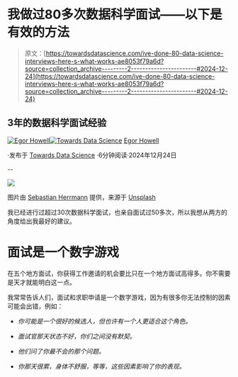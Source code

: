 # 我做过80多次数据科学面试——以下是有效的方法

> 原文：[https://towardsdatascience.com/ive-done-80-data-science-interviews-here-s-what-works-ae8053f79a6d?source=collection_archive---------2-----------------------#2024-12-24](https://towardsdatascience.com/ive-done-80-data-science-interviews-here-s-what-works-ae8053f79a6d?source=collection_archive---------2-----------------------#2024-12-24)

## 3年的数据科学面试经验

[](https://medium.com/@egorhowell?source=post_page---byline--ae8053f79a6d--------------------------------)[![Egor Howell](../Images/1f796e828f1625440467d01dcc3e40cd.png)](https://medium.com/@egorhowell?source=post_page---byline--ae8053f79a6d--------------------------------)[](https://towardsdatascience.com/?source=post_page---byline--ae8053f79a6d--------------------------------)[![Towards Data Science](../Images/a6ff2676ffcc0c7aad8aaf1d79379785.png)](https://towardsdatascience.com/?source=post_page---byline--ae8053f79a6d--------------------------------) [Egor Howell](https://medium.com/@egorhowell?source=post_page---byline--ae8053f79a6d--------------------------------)

·发布于 [Towards Data Science](https://towardsdatascience.com/?source=post_page---byline--ae8053f79a6d--------------------------------) ·6分钟阅读·2024年12月24日

--

![](../Images/f0fa4b06d5afb829bba1e9375f635c06.png)

图片由 [Sebastian Herrmann](https://unsplash.com/@officestock?utm_source=medium&utm_medium=referral) 提供，来源于 [Unsplash](https://unsplash.com/?utm_source=medium&utm_medium=referral)

我已经进行过超过30次数据科学面试，也亲自面试过50多次，所以我想从两方的角度给出我最好的建议。

# 面试是一个数字游戏

在五个地方面试，你获得工作邀请的机会要比只在一个地方面试高得多。你不需要是天才就能明白这一点。

我常常告诉人们，面试和求职申请是一个数字游戏，因为有很多你无法控制的因素可能会出错，例如：

+   *你可能是一个很好的候选人，但也许有一个人更适合这个角色。*

+   *面试官那天状态不好，你们之间没有默契。*

+   *他们问了你最不会的那个问题。*

+   *你那天很累，身体不舒服，等等，这些因素影响了你的表现。*

